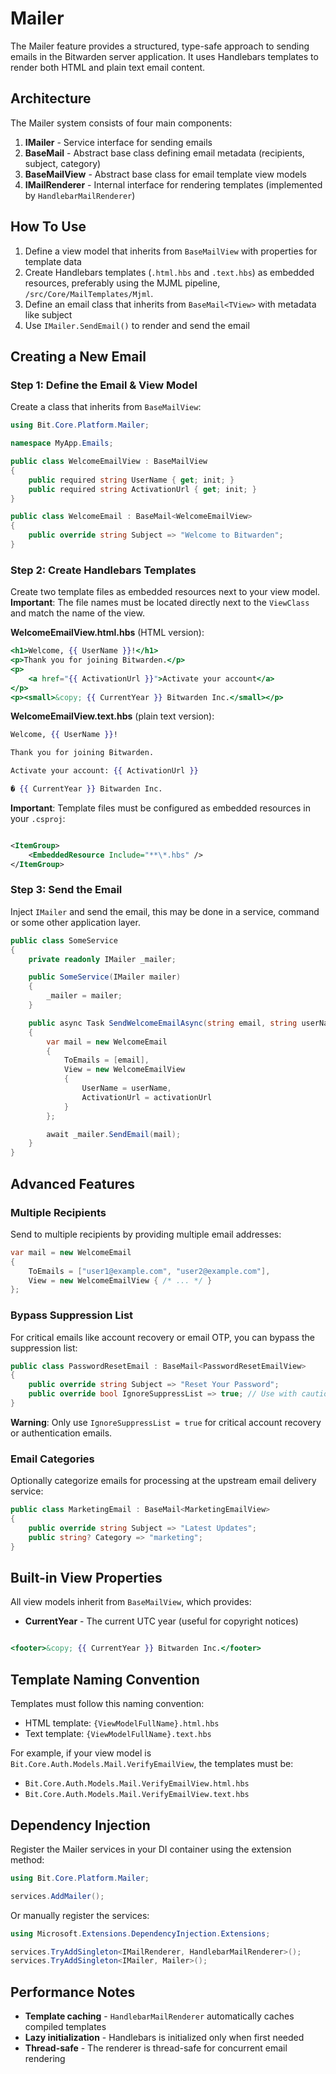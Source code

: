 # Mailer

The Mailer feature provides a structured, type-safe approach to sending emails in the Bitwarden server application. It
uses Handlebars templates to render both HTML and plain text email content.

## Architecture

The Mailer system consists of four main components:

1. **IMailer** - Service interface for sending emails
2. **BaseMail<TView>** - Abstract base class defining email metadata (recipients, subject, category)
3. **BaseMailView** - Abstract base class for email template view models
4. **IMailRenderer** - Internal interface for rendering templates (implemented by `HandlebarMailRenderer`)

## How To Use

1. Define a view model that inherits from `BaseMailView` with properties for template data
2. Create Handlebars templates (`.html.hbs` and `.text.hbs`) as embedded resources, preferably using the MJML pipeline,
   `/src/Core/MailTemplates/Mjml`.
3. Define an email class that inherits from `BaseMail<TView>` with metadata like subject
4. Use `IMailer.SendEmail()` to render and send the email

## Creating a New Email

### Step 1: Define the Email & View Model

Create a class that inherits from `BaseMailView`:

```csharp
using Bit.Core.Platform.Mailer;

namespace MyApp.Emails;

public class WelcomeEmailView : BaseMailView
{
    public required string UserName { get; init; }
    public required string ActivationUrl { get; init; }
}

public class WelcomeEmail : BaseMail<WelcomeEmailView>
{
    public override string Subject => "Welcome to Bitwarden";
}
```

### Step 2: Create Handlebars Templates

Create two template files as embedded resources next to your view model. **Important**: The file names must be located
directly next to the `ViewClass` and match the name of the view.

**WelcomeEmailView.html.hbs** (HTML version):

```handlebars
<h1>Welcome, {{ UserName }}!</h1>
<p>Thank you for joining Bitwarden.</p>
<p>
    <a href="{{ ActivationUrl }}">Activate your account</a>
</p>
<p><small>&copy; {{ CurrentYear }} Bitwarden Inc.</small></p>
```

**WelcomeEmailView.text.hbs** (plain text version):

```handlebars
Welcome, {{ UserName }}!

Thank you for joining Bitwarden.

Activate your account: {{ ActivationUrl }}

� {{ CurrentYear }} Bitwarden Inc.
```

**Important**: Template files must be configured as embedded resources in your `.csproj`:

```xml

<ItemGroup>
    <EmbeddedResource Include="**\*.hbs" />
</ItemGroup>
```

### Step 3: Send the Email

Inject `IMailer` and send the email, this may be done in a service, command or some other application layer.

```csharp
public class SomeService
{
    private readonly IMailer _mailer;

    public SomeService(IMailer mailer)
    {
        _mailer = mailer;
    }

    public async Task SendWelcomeEmailAsync(string email, string userName, string activationUrl)
    {
        var mail = new WelcomeEmail
        {
            ToEmails = [email],
            View = new WelcomeEmailView
            {
                UserName = userName,
                ActivationUrl = activationUrl
            }
        };

        await _mailer.SendEmail(mail);
    }
}
```

## Advanced Features

### Multiple Recipients

Send to multiple recipients by providing multiple email addresses:

```csharp
var mail = new WelcomeEmail
{
    ToEmails = ["user1@example.com", "user2@example.com"],
    View = new WelcomeEmailView { /* ... */ }
};
```

### Bypass Suppression List

For critical emails like account recovery or email OTP, you can bypass the suppression list:

```csharp
public class PasswordResetEmail : BaseMail<PasswordResetEmailView>
{
    public override string Subject => "Reset Your Password";
    public override bool IgnoreSuppressList => true; // Use with caution
}
```

**Warning**: Only use `IgnoreSuppressList = true` for critical account recovery or authentication emails.

### Email Categories

Optionally categorize emails for processing at the upstream email delivery service:

```csharp
public class MarketingEmail : BaseMail<MarketingEmailView>
{
    public override string Subject => "Latest Updates";
    public string? Category => "marketing";
}
```

## Built-in View Properties

All view models inherit from `BaseMailView`, which provides:

- **CurrentYear** - The current UTC year (useful for copyright notices)

```handlebars

<footer>&copy; {{ CurrentYear }} Bitwarden Inc.</footer>
```

## Template Naming Convention

Templates must follow this naming convention:

- HTML template: `{ViewModelFullName}.html.hbs`
- Text template: `{ViewModelFullName}.text.hbs`

For example, if your view model is `Bit.Core.Auth.Models.Mail.VerifyEmailView`, the templates must be:

- `Bit.Core.Auth.Models.Mail.VerifyEmailView.html.hbs`
- `Bit.Core.Auth.Models.Mail.VerifyEmailView.text.hbs`

## Dependency Injection

Register the Mailer services in your DI container using the extension method:

```csharp
using Bit.Core.Platform.Mailer;

services.AddMailer();
```

Or manually register the services:

```csharp
using Microsoft.Extensions.DependencyInjection.Extensions;

services.TryAddSingleton<IMailRenderer, HandlebarMailRenderer>();
services.TryAddSingleton<IMailer, Mailer>();
```

## Performance Notes

- **Template caching** - `HandlebarMailRenderer` automatically caches compiled templates
- **Lazy initialization** - Handlebars is initialized only when first needed
- **Thread-safe** - The renderer is thread-safe for concurrent email rendering
